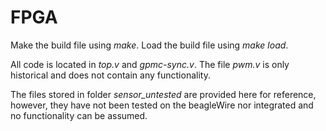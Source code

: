 # FPGA

Make the build file using *make*. 
Load the build file using *make load*.

All code is located in *top.v* and *gpmc-sync.v*. The file *pwm.v* is only historical and does not contain any functionality. 

The files stored in folder *sensor_untested* are provided here for reference, however, they have not been tested on the beagleWire nor integrated and no functionality can be assumed. 


